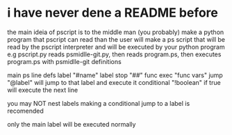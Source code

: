 <h1>i have never dene a README before</h1>

<p>
the main ideia of pscript is to the middle man (you probably) make a python program that pscript can read
than the user will make a ps script that will be read by the pscript interpreter and will be executed
by your python program
e.g
pscript.py reads psmidlle-git.py, then reads program.ps, then executes program.ps with psmidlle-git definitions

main ps line defs
label "#name"
label stop "##"
func exec "func vars"
jump "@label" will jump to that label and execute it
conditional "!boolean" if true will execute the next line

you may NOT nest labels
making a conditional jump to a label is recomended

only the main label will be executed normally

</p>
